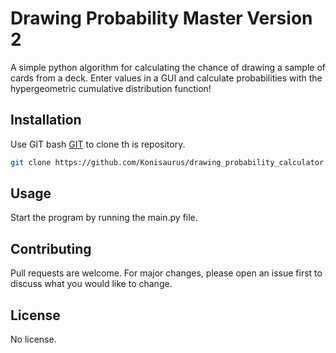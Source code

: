 # Drawing Probability Master Version 2

A simple python algorithm for calculating the chance of drawing a sample of cards from a deck.
Enter values in a GUI and calculate probabilities with the hypergeometric cumulative distribution function!

## Installation

Use GIT bash [GIT](https://git-scm.com/downloads) to clone th is repository.

```bash
git clone https://github.com/Konisaurus/drawing_probability_calculator.git
```

## Usage

Start the program by running the main.py file.

## Contributing

Pull requests are welcome. 
For major changes, please open an issue first to discuss what you would like to change.

## License

No license.

